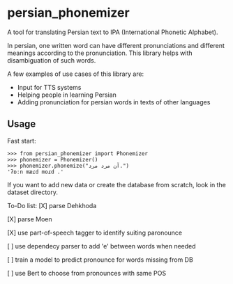 # persian_phonemizer
A tool for translating Persian text to IPA (International Phonetic Alphabet).

In persian, one written word can have different pronunciations and different meanings according to the pronunciation. 
This library helps with disambiguation of such words.

A few examples of use cases of this library are:
* Input for TTS systems
* Helping people in learning Persian
* Adding pronunciation for persian words in texts of other languages

## Usage

Fast start:

```
>>> from persian_phonemizer import Phonemizer
>>> phonemizer = Phonemizer()
>>> phonemizer.phonemize("آن مرد مرد.")
'ʔɒːn mæɾd moɾd .'

```

If you want to add new data or create the database from scratch, look in the dataset directory.

To-Do list:
[X] parse Dehkhoda

[X] parse Moen

[X] use part-of-speech tagger to identify suiting paronounce

[ ] use dependecy parser to add 'e' between words when needed

[ ] train a model to predict pronounce for words missing from DB

[ ] use Bert to choose from pronounces with same POS
